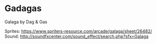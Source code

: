 # Gadagas
Galaga by Dag &amp; Gas

Sprites:
https://www.spriters-resource.com/arcade/galaga/sheet/26482/
Sound:
http://soundfxcenter.com/sound_effect/search.php?sfx=Galaga